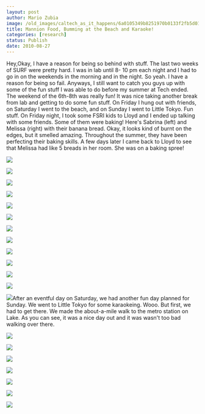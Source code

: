 ```yaml
---
layout: post
author: Mario Zubia
image: /old_images/caltech_as_it_happens/6a0105349b8251970b0133f2fb5d01970b.jpg
title: Mannion Food, Bumming at the Beach and Karaoke! 
categories: [research]
status: Publish
date: 2010-08-27
---
```


Hey,Okay, I have a reason for being so behind with stuff. The last two weeks of SURF were pretty hard. I was in lab until 8- 10 pm each night and I had to go in on the weekends in the morning and in the night. So yeah. I have a reason for being so fail. Anyways, I still want to catch you guys up with some of the fun stuff I was able to do before my summer at Tech ended. The weekend of the 6th-8th was really fun! It was nice taking another break from lab and getting to do some fun stuff. On Friday I hung out with friends, on Saturday I went to the beach, and on Sunday I went to Little Tokyo. Fun stuff. On Friday night, I took some FSRI kids to Lloyd and I ended up talking with some friends. Some of them were baking! Here's Sabrina (left) and Melissa (right) with their banana bread. Okay, it looks kind of burnt on the edges, but it smelled amazing. Throughout the summer, they have been perfecting their baking skills. A few days later I came back to Lloyd to see that Melissa had like 5 breads in her room. She was on a baking spree!


![](/old_images/caltech_as_it_happens/6a0105349b8251970b0134861ed705970c.jpg)

![](/old_images/caltech_as_it_happens/6a0105349b8251970b0134861ed75a970c.jpg)

![](/old_images/caltech_as_it_happens/6a0105349b8251970b0134861ed887970c.jpg)

![](/old_images/caltech_as_it_happens/6a0105349b8251970b0133f2fb6008970b.jpg)

![](/old_images/caltech_as_it_happens/6a0105349b8251970b013486201fac970c.jpg)

![](/old_images/caltech_as_it_happens/6a0105349b8251970b0133f358f3cf970b.jpg)

![](/old_images/caltech_as_it_happens/6a0105349b8251970b0133f2fc96a4970b.jpg)

![](/old_images/caltech_as_it_happens/6a0105349b8251970b0133f2fc9db6970b.jpg)

![](/old_images/caltech_as_it_happens/6a0105349b8251970b013486201b41970c.jpg)

![](/old_images/caltech_as_it_happens/6a0105349b8251970b013486201b99970c.jpg)

![](/old_images/caltech_as_it_happens/6a0105349b8251970b013486201e23970c.jpg)

![](/old_images/caltech_as_it_happens/6a0105349b8251970b013486201f04970c.jpg)

![](/old_images/caltech_as_it_happens/6a0105349b8251970b0133f2fca1ad970b.jpg)After an eventful day on Saturday, we had another fun day planned for Sunday. We went to Little Tokyo for some karaokeing. Wooo. But first, we had to get there. We made the about-a-mile walk to the metro station on Lake. As you can see, it was a nice day out and it was wasn't too bad walking over there.


![](/old_images/caltech_as_it_happens/6a0105349b8251970b013486202327970c.jpg)

![](/old_images/caltech_as_it_happens/6a0105349b8251970b0134862023b8970c.jpg)

![](/old_images/caltech_as_it_happens/6a0105349b8251970b0133f2fca3b7970b.jpg)

![](/old_images/caltech_as_it_happens/6a0105349b8251970b0134862021b2970c.jpg)

![](/old_images/caltech_as_it_happens/6a0105349b8251970b013486202133970c.jpg)

![](/old_images/caltech_as_it_happens/6a0105349b8251970b013486202173970c.jpg)

![](/old_images/caltech_as_it_happens/6a0105349b8251970b0133f2fca4be970b.jpg)
